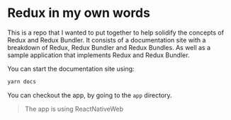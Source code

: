 # Redux in my own words

This is a repo that I wanted to put together to help solidify the concepts of Redux and Redux Bundler. It consists of a documentation site with a breakdown of Redux, Redux Bundler and Redux Bundles. As well as a sample application that implements Redux and Redux Bundler.

You can start the documentation site using:

``` sh
yarn docs
```

You can checkout the app, by going to the `app` directory.

> The app is using ReactNativeWeb


